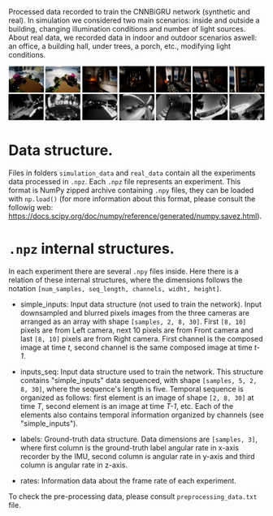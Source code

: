 
Processed data recorded to train the CNNBiGRU network (synthetic and real). In simulation we considered two main scenarios: inside and outside a building, changing illumination conditions and number of light sources. About real data, we recorded data in indoor and outdoor scenarios aswell: an office, a building hall, under trees, a porch, etc., modifying light conditions.

![Datasets](../.github/datasets.png)



# Data structure.

Files in folders `simulation_data` and `real_data` contain all the experiments data processed in `.npz`. Each `.npz` file represents an experiment. This format is NumPy zipped archive containing `.npy` files, they can be loaded with `np.load()` (for more 
information about this format, please consult the followig web: https://docs.scipy.org/doc/numpy/reference/generated/numpy.savez.html).

# `.npz` internal structures.

In each experiment there are several `.npy` files inside. Here there is a relation of these internal structures, where the dimensions follows the notation `[num_samples, seq_length, channels, widht, height]`.

- simple_inputs: 
Input data structure (not used to train the network). Input downsampled and blurred pixels images from the three cameras are arranged as an array with shape `[samples, 2, 8, 30]`. First `[8, 10]` pixels are from Left camera, next 10 pixels are from
Front camera and last `[8, 10]` pixels are from Right camera. First channel is the composed image at time *t*, second channel is
the same composed image at time *t-1*.


- inputs_seq:
Input data structure used to train the network. This structure contains "simple_inputs" data sequenced, with shape `[samples, 5, 2, 8, 30]`, where the sequence's length is five. Temporal sequence is organized as follows: first element is an image of shape `[2, 8, 30]`  at time *T*, second element is an image at time *T-1*, etc. Each of the elements also contains temporal information organized by channels (see "simple_inputs").



- labels:
Ground-truth data structure. Data dimensions are `[samples, 3]`, where first column is the ground-truth label angular rate in x-axis recorder by the IMU, second column is angular rate in y-axis and third column is angular rate in z-axis.

- rates:
Information data about the frame rate of each experiment.

To check the pre-processing data, please consult `preprocessing_data.txt` file.

